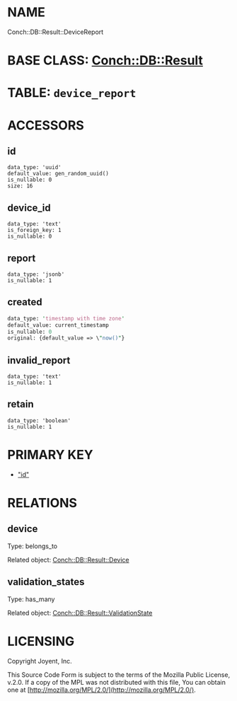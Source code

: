 # NAME

Conch::DB::Result::DeviceReport

# BASE CLASS: [Conch::DB::Result](/../modules/Conch::DB::Result)

# TABLE: `device_report`

# ACCESSORS

## id

```
data_type: 'uuid'
default_value: gen_random_uuid()
is_nullable: 0
size: 16
```

## device\_id

```
data_type: 'text'
is_foreign_key: 1
is_nullable: 0
```

## report

```
data_type: 'jsonb'
is_nullable: 1
```

## created

```perl
data_type: 'timestamp with time zone'
default_value: current_timestamp
is_nullable: 0
original: {default_value => \"now()"}
```

## invalid\_report

```
data_type: 'text'
is_nullable: 1
```

## retain

```
data_type: 'boolean'
is_nullable: 1
```

# PRIMARY KEY

- ["id"](#id)

# RELATIONS

## device

Type: belongs\_to

Related object: [Conch::DB::Result::Device](/../modules/Conch::DB::Result::Device)

## validation\_states

Type: has\_many

Related object: [Conch::DB::Result::ValidationState](/../modules/Conch::DB::Result::ValidationState)

# LICENSING

Copyright Joyent, Inc.

This Source Code Form is subject to the terms of the Mozilla Public License,
v.2.0. If a copy of the MPL was not distributed with this file, You can obtain
one at [http://mozilla.org/MPL/2.0/](http://mozilla.org/MPL/2.0/).

